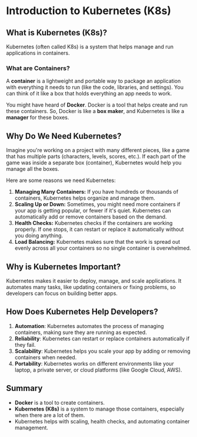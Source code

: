 # Introduction to Kubernetes (K8s)

## What is Kubernetes (K8s)?

Kubernetes (often called K8s) is a system that helps manage and run applications in containers. 

### What are Containers?

A **container** is a lightweight and portable way to package an application with everything it needs to run (like the code, libraries, and settings). You can think of it like a box that holds everything an app needs to work.

You might have heard of **Docker**. Docker is a tool that helps create and run these containers. So, Docker is like a **box maker**, and Kubernetes is like a **manager** for these boxes.

## Why Do We Need Kubernetes?

Imagine you're working on a project with many different pieces, like a game that has multiple parts (characters, levels, scores, etc.). If each part of the game was inside a separate box (container), Kubernetes would help you manage all the boxes.

Here are some reasons we need Kubernetes:

1. **Managing Many Containers:** If you have hundreds or thousands of containers, Kubernetes helps organize and manage them.
2. **Scaling Up or Down:** Sometimes, you might need more containers if your app is getting popular, or fewer if it's quiet. Kubernetes can automatically add or remove containers based on the demand.
3. **Health Checks:** Kubernetes checks if the containers are working properly. If one stops, it can restart or replace it automatically without you doing anything.
4. **Load Balancing:** Kubernetes makes sure that the work is spread out evenly across all your containers so no single container is overwhelmed.

## Why is Kubernetes Important?

Kubernetes makes it easier to deploy, manage, and scale applications. It automates many tasks, like updating containers or fixing problems, so developers can focus on building better apps.

## How Does Kubernetes Help Developers?

1. **Automation**: Kubernetes automates the process of managing containers, making sure they are running as expected.
2. **Reliability**: Kubernetes can restart or replace containers automatically if they fail.
3. **Scalability**: Kubernetes helps you scale your app by adding or removing containers when needed.
4. **Portability**: Kubernetes works on different environments like your laptop, a private server, or cloud platforms (like Google Cloud, AWS).

## Summary

- **Docker** is a tool to create containers.
- **Kubernetes (K8s)** is a system to manage those containers, especially when there are a lot of them.
- Kubernetes helps with scaling, health checks, and automating container management.
